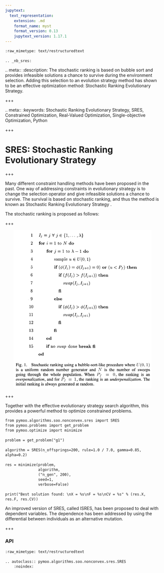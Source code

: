 ```yaml
---
jupytext:
  text_representation:
    extension: .md
    format_name: myst
    format_version: 0.13
    jupytext_version: 1.17.1
---
```


```{raw-cell}
:raw_mimetype: text/restructuredtext

.. _nb_sres:
```

.. meta::
   :description: The stochastic ranking is based on bubble sort and provides infeasible solutions a chance to survive during the environment selection. Adding this selection to an evolution strategy method has shown to be an effective optimization method: Stochastic Ranking Evolutionary Strategy.

+++

.. meta::
   :keywords: Stochastic Ranking Evolutionary Strategy, SRES,  Constrained Optimization, Real-Valued Optimization, Single-objective Optimization, Python

+++

# SRES: Stochastic Ranking Evolutionary Strategy

+++

Many different constraint handling methods have been proposed in the past. One way of addressing constraints in evolutionary strategy is to change the selection operator and give infeasible solutions a chance to survive. 
The survival is based on stochastic ranking, and thus the method is known as Stochastic Ranking Evolutionary Strategy <cite data-cite="sres"></cite>. 

The stochastic ranking is proposed as follows:

+++

<div style="text-align: center;">
    <img src="https://github.com/anyoptimization/pymoo-data/blob/main/docs/images/sr.png?raw=true" width="450">
</div>

+++

Together with the effective evolutionary strategy search algorithm, this provides a powerful method to optimize constrained problems. 

```{code-cell} ipython3
from pymoo.algorithms.soo.nonconvex.sres import SRES
from pymoo.problems import get_problem
from pymoo.optimize import minimize

problem = get_problem("g1")

algorithm = SRES(n_offsprings=200, rule=1.0 / 7.0, gamma=0.85, alpha=0.2)

res = minimize(problem,
               algorithm,
               ("n_gen", 200),
               seed=1,
               verbose=False)

print("Best solution found: \nX = %s\nF = %s\nCV = %s" % (res.X, res.F, res.CV))
```

An improved version of SRES, called ISRES, has been proposed to deal with dependent variables. The dependence has been addressed by using the differential between individuals as an alternative mutation.

+++

### API

```{raw-cell}
:raw_mimetype: text/restructuredtext

.. autoclass:: pymoo.algorithms.soo.nonconvex.sres.SRES
    :noindex:
```
